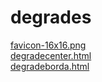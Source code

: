 # degrades 
<a href='https://gabrielryanft.github.io/learning/cursoemvideo/htmlecss/css/degrades/favicon-16x16.png/' target='_blank' rel='next'>favicon-16x16.png</a><br/>
<a href='https://gabrielryanft.github.io/learning/cursoemvideo/htmlecss/css/degrades/degradecenter.html/' target='_blank' rel='next'>degradecenter.html</a><br/>
<a href='https://gabrielryanft.github.io/learning/cursoemvideo/htmlecss/css/degrades/degradeborda.html/' target='_blank' rel='next'>degradeborda.html</a><br/>
